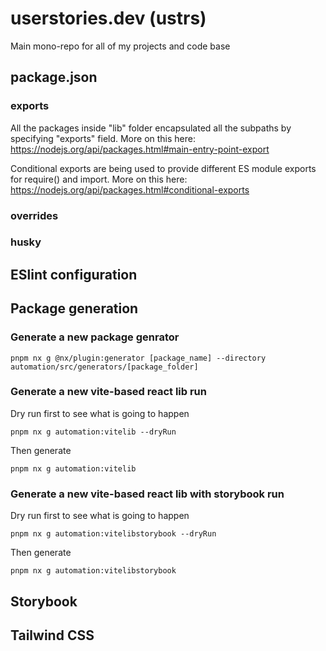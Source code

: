 # userstories.dev (ustrs)
Main mono-repo for all of my projects and code base

## package.json
### exports
All the packages inside "lib" folder encapsulated all the subpaths by specifying "exports" field. More on this here:
https://nodejs.org/api/packages.html#main-entry-point-export

Conditional exports are being used to provide different ES module exports for require() and import. More on this here:
https://nodejs.org/api/packages.html#conditional-exports

### overrides

### husky

## ESlint configuration

## Package generation
### Generate a new package genrator
```
pnpm nx g @nx/plugin:generator [package_name] --directory automation/src/generators/[package_folder]
```

### Generate a new vite-based react lib run
Dry run first to see what is going to happen
```
pnpm nx g automation:vitelib --dryRun
```
Then generate
```
pnpm nx g automation:vitelib
```

### Generate a new vite-based react lib with storybook run
Dry run first to see what is going to happen
```
pnpm nx g automation:vitelibstorybook --dryRun
```
Then generate
```
pnpm nx g automation:vitelibstorybook
```

## Storybook

## Tailwind CSS

